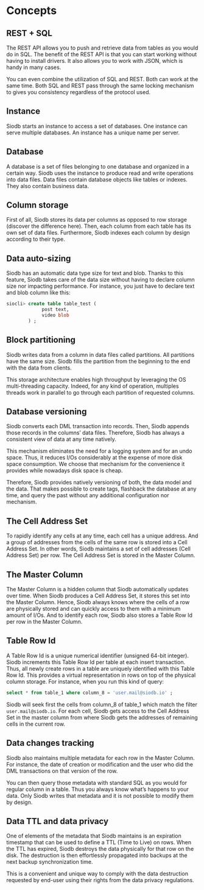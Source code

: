 # Concepts

## REST + SQL

The REST API allows you to push and retrieve data from tables as you would do in SQL.
The benefit of the REST API is that you can start working without having to install
drivers. It also allows you to work with JSON, which is handy in many cases.

You can even combine the utilization of SQL and REST. Both can work at the same time.
Both SQL and REST pass through the same locking mechanism to gives you consistency
regardless of the protocol used.

## Instance

Siodb starts an instance to access a set of databases.
One instance can serve multiple databases.
An instance has a unique name per server.

## Database

A database is a set of files belonging to one database and organized in a certain way.
Siodb uses the instance to produce read and write operations into data files.
Data files contain database objects like tables or indexes.
They also contain business data.

## Column storage

First of all, Siodb stores its data per columns as opposed to row storage
(discover the difference here). Then, each column from each table has its own
set of data files. Furthermore, Siodb indexes each column by design according
to their type.

## Data auto-sizing

Siodb has an automatic data type size for text and blob. Thanks to this feature,
 Siodb takes care of the data size without having to declare column size nor
 impacting performance. For instance, you just have to declare text and blob
 column like this:

```sql
siocli> create table table_test (
             post text,
             video blob
        ) ;
```

## Block partitioning

Siodb writes data from a column in data files called partitions. All partitions
 have the same size. Siodb fills the partition from the beginning to the end
 with the data from clients.

This storage architecture enables high throughput by leveraging the OS multi-threading
capacity. Indeed, for any kind of operation, multiples threads work in parallel to
 go through each partition of requested columns.

## Database versioning

Siodb converts each DML transaction into records. Then, Siodb appends those
records in the columns’ data files. Therefore, Siodb has always a consistent
view of data at any time natively.

This mechanism eliminates the need for a logging system and for an undo space.
Thus, it reduces I/Os considerably at the expense of more disk space consumption.
We choose that mechanism for the convenience it provides while nowadays disk space is cheap.

Therefore, Siodb provides natively versioning of both, the data model and the data.
That makes possible to create tags, flashback the database at any time, and query
the past without any additional configuration nor mechanism.

## The Cell Address Set

To rapidly identify any cells at any time, each cell has a unique address. And a
group of addresses from the cells of the same row is stored into a Cell Address Set.
In other words, Siodb maintains a set of cell addresses (Cell Address Set) per row.
The Cell Address Set is stored in the Master Column.

## The Master Column

The Master Column is a hidden column that Siodb automatically updates over time.
When Siodb produces a Cell Address Set, it stores this set into the Master Column.
Hence, Siodb always knows where the cells of a row are physically stored and can
quickly access to them with a minimum amount of I/Os. And to identify each row,
Siodb also stores a Table Row Id per row in the Master Column.

## Table Row Id

A Table Row Id is a unique numerical identifier (unsigned 64-bit integer). Siodb
increments this Table Row Id per table at each insert transaction. Thus, all newly
create rows in a table are uniquely identified with this Table Row Id. This provides
a virtual representation in rows on top of the physical column storage.
For instance, when you run this kind of query:

```sql
select * from table_1 where column_8 = 'user.mail@siodb.io' ;
```

Siodb will seek first the cells from column_8 of table_1 which match the filter
`user.mail@siodb.io`. For each cell, Siodb gets access to the Cell Address Set
in the master column from where Siodb gets the addresses of remaining cells in the
current row.

## Data changes tracking

Siodb also maintains multiple metadata for each row in the Master Column. For instance,
the date of creation or modification and the user who did the DML transactions on
that version of the row.

You can then query those metadata with standard SQL as you would for regular
column in a table. Thus you always know what’s happens to your data. Only Siodb
writes that metadata and it is not possible to modify them by design.

## Data TTL and data privacy

One of elements of the metadata that Siodb maintains is an expiration timestamp
that can be used to define a TTL (Time to Live) on rows. When the TTL has expired,
Siodb destroys the data physically for that row on the disk. The destruction is
then effortlessly propagated into backups at the next backup synchronization time.

This is a convenient and unique way to comply with the data destruction requested
by end-user using their rights from the data privacy regulations.
